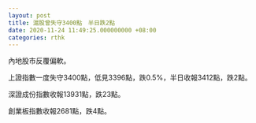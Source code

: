 ```yaml
---
layout: post
title: 滬股曾失守3400點　半日跌2點
date: 2020-11-24 11:49:25.000000000 +08:00
categories: rthk
---
```


內地股市反覆偏軟。

上證指數一度失守3400點，低見3396點，跌0.5%，半日收報3412點，跌2點。

深證成份指數收報13931點，跌23點。

創業板指數收報2681點，跌4點。
